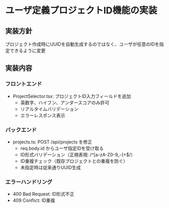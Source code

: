 # ユーザ定義プロジェクトID機能の実装

## 実装方針
プロジェクト作成時にUUIDを自動生成するのではなく、ユーザが任意のIDを指定できるように変更

## 実装内容

### フロントエンド
- ProjectSelector.tsx: プロジェクトID入力フィールドを追加
  - 英数字、ハイフン、アンダースコアのみ許可
  - リアルタイムバリデーション
  - エラーレスポンス表示

### バックエンド  
- projects.ts: POST /api/projects を修正
  - req.body.id からユーザ指定IDを受け取る
  - ID形式バリデーション（正規表現: /^[a-zA-Z0-9_-]+$/）
  - ID重複チェック（既存プロジェクトとの重複を防ぐ）
  - 未指定時は従来通りUUID生成

### エラーハンドリング
- 400 Bad Request: ID形式不正
- 409 Conflict: ID重複
